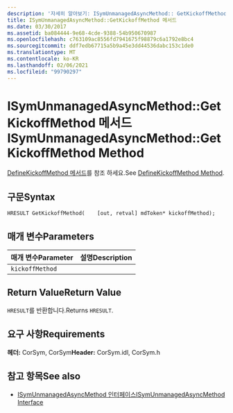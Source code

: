 ```yaml
---
description: '자세히 알아보기: ISymUnmanagedAsyncMethod:: GetKickoffMethod 메서드'
title: ISymUnmanagedAsyncMethod::GetKickoffMethod 메서드
ms.date: 03/30/2017
ms.assetid: ba084444-9e68-4cde-9388-54b950670987
ms.openlocfilehash: c763109ac8556fd7941675f98879c6a1792e8bc4
ms.sourcegitcommit: ddf7edb67715a5b9a45e3dd44536dabc153c1de0
ms.translationtype: MT
ms.contentlocale: ko-KR
ms.lasthandoff: 02/06/2021
ms.locfileid: "99790297"
---
```

# <a name="isymunmanagedasyncmethodgetkickoffmethod-method"></a><span data-ttu-id="da9d2-103">ISymUnmanagedAsyncMethod::GetKickoffMethod 메서드</span><span class="sxs-lookup"><span data-stu-id="da9d2-103">ISymUnmanagedAsyncMethod::GetKickoffMethod Method</span></span>

<span data-ttu-id="da9d2-104">[DefineKickoffMethod 메서드](isymunmanagedasyncmethodpropertieswriter-definekickoffmethod-method.md)를 참조 하세요.</span><span class="sxs-lookup"><span data-stu-id="da9d2-104">See [DefineKickoffMethod Method](isymunmanagedasyncmethodpropertieswriter-definekickoffmethod-method.md).</span></span>  
  
## <a name="syntax"></a><span data-ttu-id="da9d2-105">구문</span><span class="sxs-lookup"><span data-stu-id="da9d2-105">Syntax</span></span>  
  
```idl  
HRESULT GetKickoffMethod(    [out, retval] mdToken* kickoffMethod);  
```  
  
## <a name="parameters"></a><span data-ttu-id="da9d2-106">매개 변수</span><span class="sxs-lookup"><span data-stu-id="da9d2-106">Parameters</span></span>  
  
|<span data-ttu-id="da9d2-107">매개 변수</span><span class="sxs-lookup"><span data-stu-id="da9d2-107">Parameter</span></span>|<span data-ttu-id="da9d2-108">설명</span><span class="sxs-lookup"><span data-stu-id="da9d2-108">Description</span></span>|  
|---------------|-----------------|  
|`kickoffMethod`||  
  
## <a name="return-value"></a><span data-ttu-id="da9d2-109">Return Value</span><span class="sxs-lookup"><span data-stu-id="da9d2-109">Return Value</span></span>  

 <span data-ttu-id="da9d2-110">`HRESULT`를 반환합니다.</span><span class="sxs-lookup"><span data-stu-id="da9d2-110">Returns `HRESULT`.</span></span>  
  
## <a name="requirements"></a><span data-ttu-id="da9d2-111">요구 사항</span><span class="sxs-lookup"><span data-stu-id="da9d2-111">Requirements</span></span>  

 <span data-ttu-id="da9d2-112">**헤더:** CorSym, CorSym</span><span class="sxs-lookup"><span data-stu-id="da9d2-112">**Header:** CorSym.idl, CorSym.h</span></span>  
  
## <a name="see-also"></a><span data-ttu-id="da9d2-113">참고 항목</span><span class="sxs-lookup"><span data-stu-id="da9d2-113">See also</span></span>

- [<span data-ttu-id="da9d2-114">ISymUnmanagedAsyncMethod 인터페이스</span><span class="sxs-lookup"><span data-stu-id="da9d2-114">ISymUnmanagedAsyncMethod Interface</span></span>](isymunmanagedasyncmethod-interface.md)
